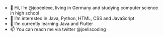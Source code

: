 - 👋 Hi, I’m @jooeelexe, living in Germany and studying computer science in high school
- 👀 I’m interested in Java, Python, HTML, CSS and JavaScript
- 🌱 I’m currently learning Java and Flutter
- 📫 You can reach me via twitter @joeliscoding

<!---
jooeelexe/jooeelexe is a ✨ special ✨ repository because its `README.md` (this file) appears on your GitHub profile.
You can click the Preview link to take a look at your changes.
--->
